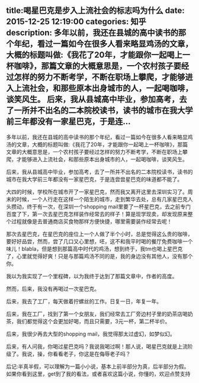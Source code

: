 title:喝星巴克是步入上流社会的标志吗为什么
date: 2015-12-25   12:19:00 
categories: 知乎 
 description: 多年以前，我还在县城的高中读书的那个年纪，看过一篇如今在很多人看来略显鸡汤的文章，大概的标题叫做:《我花了20年，才能跟你一起喝上一杯咖啡》，那篇文章的大概意思是，一个农村孩子要经过怎样的努力不断考学，不断在职场上攀爬，才能够进入上流社会，和那些原本出身城市的人，一起喝咖啡，谈笑风生。 后来，我从县城高中毕业，参加高考，去了一所并不出名的二本院校读书，读书的城市在我大学前三年都没有一家星巴克，于是连…
  --- 
 多年以前，我还在县城的高中读书的那个年纪，看过一篇如今在很多人看来略显鸡汤的文章，大概的标题叫做:《我花了20年，才能跟你一起喝上一杯咖啡》，那篇文章的大概意思是，一个农村孩子要经过怎样的努力不断考学，不断在职场上攀爬，才能够进入上流社会，和那些原本出身城市的人，一起喝咖啡，谈笑风生。  

后来，我从县城高中毕业，参加高考，去了一所并不出名的二本院校读书，读书的城市在我大学前三年都没有一家星巴克，于是连尝尝星巴克的味道都不能了。  

大四的时候，学校所在城市开了一家星巴克，然而我又离开这里去深圳实习了。周末的时候，一个人行走在这样一个陌生的城市，走到繁华去处，总有几家星巴克人头攒动，终于有一次，在深圳一个shopping mail里要了一杯星巴克，去之前专门百度了下，第一次去星巴克怎样装作经常去的样子！算是现学现卖，却发现原来整个过程就像是去普通商店买食物那样方便快捷，哪里需要装作经常去呢！  

那次去星巴克，在星巴克的座位上一个人做了半个小时，总是觉得这么贵的咖啡，要好好品尝，然而，尝了几口又心里想，呸，这不和我平时喝的餐厅免费咖啡一个味儿！blabla，但是想到那篇高中时代的鸡汤，想到终于，我tm也喝上星巴克了，心里就觉得好爽！只是与那篇鸡汤不同的是，我的身边没有其他人，没有那个你。  

我以为我实现了一个里程碑，以为我终于达到了那篇文章中，作者的高度。  

然而，后来，我没有再喝过一次星巴克。  

后来，我去了工厂，每天做着拧螺丝的工作。日复一日，年复一年。  

后来，我在工厂，找到了第一个女朋友，我们经常去工厂旁边村子里的奶茶店喝奶茶，我们都觉得这个会更加好喝，而且只需要，3元一杯，第二杯半价。  

后来，我很少再去大型的shopping mail，我觉得那太过虚幻，如梦似幻。  

后来，有人问我，你喝过星巴克吗？我说我喝过啊！那人说，喝星巴克就是上流阶级了。我说，操，你看看老子，你这是在侮辱老子吗？  

后记:半真半假，可以理解为一篇小小说，基本上前半部分为真，后半部分为假。如果你看到这里，get到了我的看法，或者喜欢这篇小说，你懂的，欢迎点赞支持